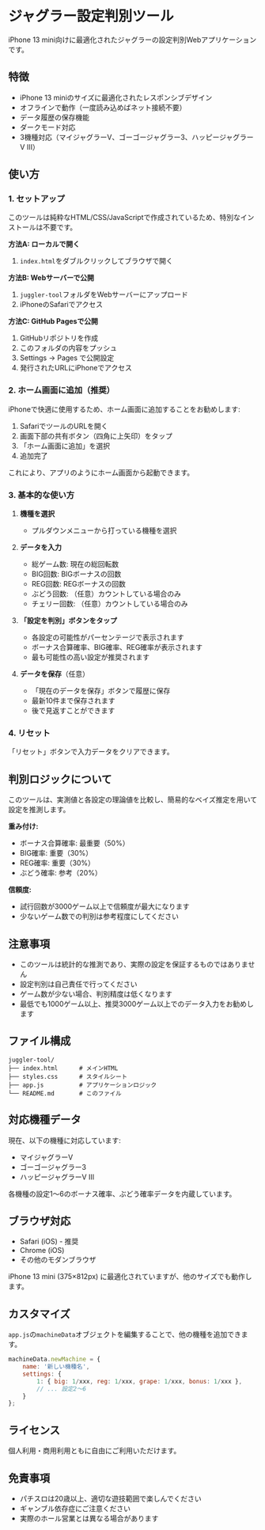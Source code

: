 # ジャグラー設定判別ツール

iPhone 13 mini向けに最適化されたジャグラーの設定判別Webアプリケーションです。

## 特徴

- iPhone 13 miniのサイズに最適化されたレスポンシブデザイン
- オフラインで動作（一度読み込めばネット接続不要）
- データ履歴の保存機能
- ダークモード対応
- 3機種対応（マイジャグラーV、ゴーゴージャグラー3、ハッピージャグラーV III）

## 使い方

### 1. セットアップ

このツールは純粋なHTML/CSS/JavaScriptで作成されているため、特別なインストールは不要です。

**方法A: ローカルで開く**
1. `index.html`をダブルクリックしてブラウザで開く

**方法B: Webサーバーで公開**
1. `juggler-tool`フォルダをWebサーバーにアップロード
2. iPhoneのSafariでアクセス

**方法C: GitHub Pagesで公開**
1. GitHubリポジトリを作成
2. このフォルダの内容をプッシュ
3. Settings → Pages で公開設定
4. 発行されたURLにiPhoneでアクセス

### 2. ホーム画面に追加（推奨）

iPhoneで快適に使用するため、ホーム画面に追加することをお勧めします:

1. SafariでツールのURLを開く
2. 画面下部の共有ボタン（四角に上矢印）をタップ
3. 「ホーム画面に追加」を選択
4. 追加完了

これにより、アプリのようにホーム画面から起動できます。

### 3. 基本的な使い方

1. **機種を選択**
   - プルダウンメニューから打っている機種を選択

2. **データを入力**
   - 総ゲーム数: 現在の総回転数
   - BIG回数: BIGボーナスの回数
   - REG回数: REGボーナスの回数
   - ぶどう回数: （任意）カウントしている場合のみ
   - チェリー回数: （任意）カウントしている場合のみ

3. **「設定を判別」ボタンをタップ**
   - 各設定の可能性がパーセンテージで表示されます
   - ボーナス合算確率、BIG確率、REG確率が表示されます
   - 最も可能性の高い設定が推奨されます

4. **データを保存**（任意）
   - 「現在のデータを保存」ボタンで履歴に保存
   - 最新10件まで保存されます
   - 後で見返すことができます

### 4. リセット

「リセット」ボタンで入力データをクリアできます。

## 判別ロジックについて

このツールは、実測値と各設定の理論値を比較し、簡易的なベイズ推定を用いて設定を推測します。

**重み付け:**
- ボーナス合算確率: 最重要（50%）
- BIG確率: 重要（30%）
- REG確率: 重要（30%）
- ぶどう確率: 参考（20%）

**信頼度:**
- 試行回数が3000ゲーム以上で信頼度が最大になります
- 少ないゲーム数での判別は参考程度にしてください

## 注意事項

- このツールは統計的な推測であり、実際の設定を保証するものではありません
- 設定判別は自己責任で行ってください
- ゲーム数が少ない場合、判別精度は低くなります
- 最低でも1000ゲーム以上、推奨3000ゲーム以上でのデータ入力をお勧めします

## ファイル構成

```
juggler-tool/
├── index.html      # メインHTML
├── styles.css      # スタイルシート
├── app.js          # アプリケーションロジック
└── README.md       # このファイル
```

## 対応機種データ

現在、以下の機種に対応しています:

- マイジャグラーV
- ゴーゴージャグラー3
- ハッピージャグラーV III

各機種の設定1〜6のボーナス確率、ぶどう確率データを内蔵しています。

## ブラウザ対応

- Safari (iOS) - 推奨
- Chrome (iOS)
- その他のモダンブラウザ

iPhone 13 mini (375×812px) に最適化されていますが、他のサイズでも動作します。

## カスタマイズ

`app.js`の`machineData`オブジェクトを編集することで、他の機種を追加できます。

```javascript
machineData.newMachine = {
    name: '新しい機種名',
    settings: {
        1: { big: 1/xxx, reg: 1/xxx, grape: 1/xxx, bonus: 1/xxx },
        // ... 設定2〜6
    }
};
```

## ライセンス

個人利用・商用利用ともに自由にご利用いただけます。

## 免責事項

- パチスロは20歳以上、適切な遊技範囲で楽しんでください
- ギャンブル依存症にご注意ください
- 実際のホール営業とは異なる場合があります
